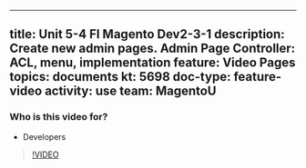 
---
title: Unit 5-4 FI Magento Dev2-3-1
description: Create new admin pages. Admin Page Controller: ACL, menu, implementation
feature: Video Pages
topics: documents
kt: 5698
doc-type: feature-video
activity: use
team: MagentoU
---

### Who is this video for?
* Developers


>[!VIDEO](https://video.tv.adobe.com/v/36200)

